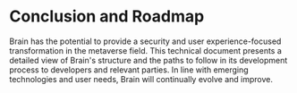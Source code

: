 # Conclusion and Roadmap

Brain has the potential to provide a security and user experience-focused transformation in the metaverse field. This technical document presents a detailed view of Brain's structure and the paths to follow in its development process to developers and relevant parties. In line with emerging technologies and user needs, Brain will continually evolve and improve.